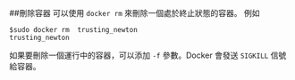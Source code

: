 ##刪除容器
可以使用 `docker rm` 來刪除一個處於終止狀態的容器。
例如
```
$sudo docker rm  trusting_newton
trusting_newton
```
如果要刪除一個運行中的容器，可以添加 `-f` 參數。Docker 會發送 `SIGKILL` 信號給容器。

